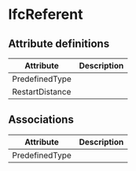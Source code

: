 IfcReferent
===========
Attribute definitions
---------------------
| Attribute       | Description   |
|-----------------|---------------|
| PredefinedType  |               |
| RestartDistance |               |

Associations
------------
| Attribute      | Description   |
|----------------|---------------|
| PredefinedType |               |

